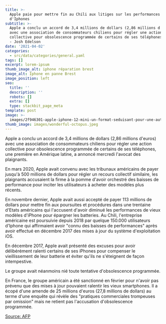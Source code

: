 ```yaml
---
title: >-
  Apple paie pour mettre fin au Chili aux litiges sur les performances ralenties
  d'Iphones
subtitle: >-
  Apple a conclu un accord de 3,4 millions de dollars (2,86 millions d'euros)
  avec une association de consommateurs chiliens pour régler une action
  collective pour obsolescence programmée de certains de ses téléphones afp.com
  - Josh Edelson
date: '2021-04-02'
categories:
  - src/data/categories/general.yaml
tags: []
excerpt: lorem-ipsum
thumb_image_alt: iphone réparation brest
image_alt: Iphone en panne Brest
image_position: left
seo:
  title: ''
  description: ''
  robots: []
  extra: []
  type: stackbit_page_meta
template: post
image: >-
  images/2f946301-apple-iphone-12-mini-un-format-seduisant-pour-une-autonomie-limitee-min.jpg
thumb_image: images/wonderful-octopus.jpeg
---
```

Apple a conclu un accord de 3,4 millions de dollars (2,86 millions d'euros) avec une association de consommateurs chiliens pour régler une action collective pour obsolescence programmée de certains de ses téléphones, une première en Amérique latine, a annoncé mercredi l'avocat des plaignants.

En mars 2020, Apple avait convenu avec les tribunaux américains de payer jusqu'à 500 millions de dollars pour régler un recours collectif similaire, les plaignants accusaient la firme à la pomme d'avoir orchestré des baisses de performance pour inciter les utilisateurs à acheter des modèles plus récents.

En novembre dernier, Apple avait aussi accepté de payer 113 millions de dollars pour mettre fin aux poursuites et procédures dans une trentaine d'Etats américains qui l'accusent d'avoir diminué les performances de vieux modèles d'iPhone pour épargner les batteries.
Au Chili, l'entreprise américaine est poursuivie depuis 2018 par quelque 150.000 utilisateurs d'Iphone qui affirmaient avoir "connu des baisses de performances" après avoir effectué en décembre 2017 des mises à jour du système d'exploitation iOS.

En décembre 2017, Apple avait présenté des excuses pour avoir délibérément ralenti certains de ses iPhones pour compenser le vieillissement de leur batterie et éviter qu'ils ne s'éteignent de façon intempestive.

Le groupe avait néanmoins nié toute tentative d'obsolescence programmée.

En France, le groupe américain a été sanctionné en février pour n'avoir pas prévenu que des mises à jour pouvaient ralentir les vieux smartphones. Il a écopé d'une amende de 25 millions d'euros (27,8 millions de dollars) au terme d'une enquête qui révèle des "pratiques commerciales trompeuses par omission" mais ne retient pas l'accusation d'obsolescence programmée.

[Source: AFP](https://information.tv5monde.com/auteur/afp) 
    
